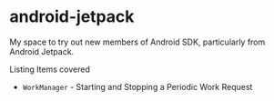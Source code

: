 # android-jetpack
My space to try out new members of Android SDK, particularly from Android Jetpack.

Listing Items covered
- `WorkManager` - Starting and Stopping a Periodic Work Request
